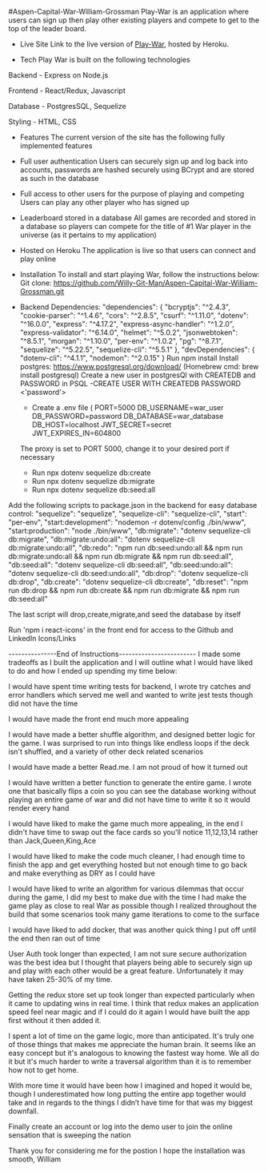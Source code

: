 #Aspen-Capital-War-William-Grossman
Play-War is an application where users can sign up then play other existing players and compete to get to the top of the leader board. 

* Live Site
Link to the live version of [Play-War](https://play-war.herokuapp.com/), hosted by Heroku.

* Tech
Play War is built on the following technologies

Backend - Express on Node.js

Frontend - React/Redux, Javascript

Database - PostgresSQL, Sequelize

Styling - HTML, CSS

* Features
The current version of the site has the following fully implemented features

* Full user authentication
Users can securely sign up and log back into accounts, passwords are hashed securely using BCrypt and are stored as such in the database

* Full access to other users for the purpose of playing and competing
Users can play any other player who has signed up

* Leaderboard stored in a database
All games are recorded and stored in a database so players can compete for the title of #1 War player in the universe (as it pertains to my application)

* Hosted on Heroku
The application is live so that users can connect and play online


* Installation
To install and start playing War, follow the instructions below:
Git clone: https://github.com/Willy-Git-Man/Aspen-Capital-War-William-Grossman.git
* Backend Dependencies:
  "dependencies": {
    "bcryptjs": "^2.4.3",
    "cookie-parser": "^1.4.6",
    "cors": "^2.8.5",
    "csurf": "^1.11.0",
    "dotenv": "^16.0.0",
    "express": "^4.17.2",
    "express-async-handler": "^1.2.0",
    "express-validator": "^6.14.0",
    "helmet": "^5.0.2",
    "jsonwebtoken": "^8.5.1",
    "morgan": "^1.10.0",
    "per-env": "^1.0.2",
    "pg": "^8.7.1",
    "sequelize": "^5.22.5",
    "sequelize-cli": "^5.5.1"
  },
  "devDependencies": {
    "dotenv-cli": "^4.1.1",
    "nodemon": "^2.0.15"
  }
Run npm install
Install postgres: https://www.postgresql.org/download/ (Homebrew cmd: brew install postgresql)
Create a new user in postgresQl with CREATEDB and PASSWORD in PSQL
    -CREATE USER <username> WITH CREATEDB PASSWORD <'password'>
  
    * Create a .env file (
PORT=5000
DB_USERNAME=war_user
DB_PASSWORD=password
DB_DATABASE=war_database
DB_HOST=localhost
JWT_SECRET=secret
JWT_EXPIRES_IN=604800
  
  The proxy is set to PORT 5000, change it to your desired port if necessary
  
   * Run npx dotenv sequelize db:create
  * Run npx dotenv sequelize db:migrate
  * Run npx dotenv sequelize db:seed:all


Add the following scripts to package.json in the backend for easy database control:
    "sequelize": "sequelize",
    "sequelize-cli": "sequelize-cli",
    "start": "per-env",
    "start:development": "nodemon -r dotenv/config ./bin/www",
    "start:production": "node ./bin/www",
    "db:migrate": "dotenv sequelize-cli db:migrate",
    "db:migrate:undo:all": "dotenv sequelize-cli db:migrate:undo:all",
    "db:redo": "npm run db:seed:undo:all && npm run db:migrate:undo:all && npm run db:migrate && npm run db:seed:all",
    "db:seed:all": "dotenv sequelize-cli db:seed:all",
    "db:seed:undo:all": "dotenv sequelize-cli db:seed:undo:all",
    "db:drop": "dotenv sequelize-cli db:drop",
    "db:create": "dotenv sequelize-cli db:create",
    "db:reset": "npm run db:drop && npm run db:create && npm run db:migrate && npm run db:seed:all"
  
  The last script will drop,create,migrate,and seed the database by itself
  
  Run 'npm i react-icons' in the front end for access to the Github and LinkedIn Icons/Links 
  
  
  ---------------End of Instructions------------------------
I made some tradeoffs as I built the application and I will outline what I would have liked to do and how I ended up spending my time below: 


I would have spent time writing tests for backend, I wrote try catches and error handlers which served me well and wanted to write jest tests though did not have the time

I would have made the front end much more appealing

I would have made a better shuffle algorithm, and designed better logic for the game. I was surprised to run into things like endless loops if the deck isn't shuffled, and a variety of other deck related scenarios

I would have made a better Read.me. I am not proud of how it turned out

I would have written a better function to generate the entire game. I wrote one that basically flips a coin so you can see the database working without playing an entire game of war and did not have time to write it so it would render every hand

I would have liked to make the game much more appealing, in the end I didn't have time to swap out the face cards so you'll notice 11,12,13,14 rather than Jack,Queen,King,Ace

I would have liked to make the code much cleaner, I had enough time to finish the app and get everything hosted but not enough time to go back and make everything as DRY as I could have 

I would have liked to write an algorithm for various dilemmas that occur during the game, I did my best to make due with the time I had make the game play as close to real War as possible though I realized throughout the build that some scenarios took many game iterations to come to the surface

I would have liked to add docker, that was another quick thing I put off until the end then ran out of time

User Auth took longer than expected, I am not sure secure authorization was the best idea but I thought that players being able to securely sign up and play with each other would be a great feature. Unfortunately it may have taken 25-30% of my time.

Getting the redux store set up took longer than expected particularly when it came to updating wins in real time. I think that redux makes an application speed feel near magic and if I could do it again I would have built the app first without it then added it. 

I spent a lot of time on the game logic, more than anticipated. It's truly one of those things that makes me appreciate the human brain. It seems like an easy concept but it's analogous to knowing the fastest way home. We all do it but it's much harder to write a traversal algorithm than it is to remember how not to get home.

With more time it would have been how I imagined and hoped it would be, though I underestimated how long putting the entire app together would take and in regards to the things I didn’t have time for that was my biggest downfall. 
  
  
  Finally create an account or log into the demo user to join the online sensation that is sweeping the nation
  
  Thank you for considering me for the postion I hope the installation was smooth,
  William

